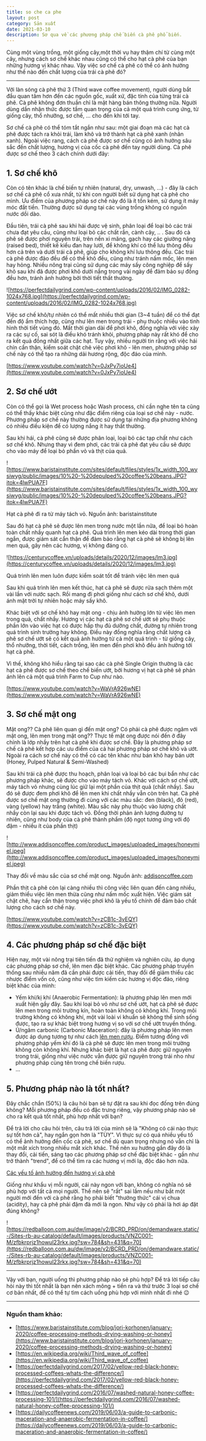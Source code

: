 ```yaml
---
title: so che ca phe
layout: post
category: Sản xuất
date: 2021-03-10
description: Sơ qua về các phương pháp chế biến cà phê phổ biến.
---
```


Cùng một vùng trồng, một giống cây,một thời vụ hay thậm chí từ cùng một cây, nhưng cách sơ chế khác nhau cũng có thể cho hạt cà phê của bạn những hương vị khác nhau. Vậy việc sơ chế cà phê có thể có ảnh hưởng như thế nào đến chất lượng của trái cà phê đó?

---

Với làn sóng cà phê thứ 3 (Third wave coffee movement),  người dùng bắt đầu quan tâm hơn đến các nguồn gốc, xuất xứ, đặc tính của từng trái cà phê. Cà phê không đơn thuần chỉ là mặt hàng bán thông thường nữa. Người dùng dần nhận thức được tầm quan trọng của cả một quá trình cung ứng, từ giống cây, thổ nhưỡng, sơ chế, ... cho đến khi tới tay. 

Sơ chế cà phê có thể tóm tắt ngắn như sau: một giai đoạn mà các hạt cà phê được tách ra khỏi trái, làm khô và trở thành hạt cà phê xanh (nhân xanh). Ngoài việc rang, cách cà phê được sơ chế cũng có ảnh hưởng sâu sắc đến chất lượng, hương vị của cốc cà phê đến tay người dùng. Cà phê được sơ chế theo 3 cách chính dưới đây:

## 1. Sơ chế khô

Còn có tên khác là chế biến tự nhiên (natural, dry, unwash, ...) - đây là cách sơ chế cà phê cổ xưa nhất, từ khi con người biết sử dụng hạt cà phê cho mình. Ưu điểm của phương pháp sơ chế này đó là ít tốn kém, sử dụng ít máy móc đắt tiền. Thường được sử dụng tại các vùng trồng không có nguồn nước dồi dào.

Đầu tiên, trái cà phê sau khi hái được vệ sinh, phân loại để loại bỏ các trái chưa đạt yêu cầu, cũng như loại bỏ các chất rắn, cành cây, .. . Sau đó cà phê sẽ được phơi nguyên trái, trên nền xi măng, gạch hay các giường nâng (raised bed), thiết kế kiểu đan hay lưới, để không khí có thể lưu thông đều hơn cả trên và dưới trái cà phê, giúp cho không khí lưu thông đều. Các trái cà phê được đảo đều để có thể khô đều, cũng như tránh nấm mốc, lên men hay hỏng. Nhiều nông trại cũng sử dụng các máy sấy công nghiệp để sấy khô sau khi đã được phơi khô dưới nắng trong vài ngày để đảm bảo sự đồng đều hơn, tránh ảnh hưởng bởi thời tiết thất thường.

![https://perfectdailygrind.com/wp-content/uploads/2016/02/IMG_0282-1024x768.jpg](https://perfectdailygrind.com/wp-content/uploads/2016/02/IMG_0282-1024x768.jpg)

Việc sơ chế khô/tự nhiên có thể mất nhiều thời gian (3~4 tuần) để có thể đạt đến độ ẩm thích hợp, cũng như lên men trong trái - phụ thuộc nhiều vào tình hình thời tiết vùng đó. Mất thời gian dài để phơi khô, đồng nghĩa với việc xảy ra các sự cố, sai sót là điều khó tránh khỏi, phương pháp này rất khó để cho ra kết quả đồng nhất giữa các hạt. Tuy vậy, nhiều người tin rằng với việc hái chín cẩn thận, kiểm soát chặt chẽ việc phơi khô - lên men, phương pháp sơ chế này có thể tạo ra những dải hương rộng, độc đáo của mình. 

[https://www.youtube.com/watch?v=0JxPy7ioUe4](https://www.youtube.com/watch?v=0JxPy7ioUe4)

## 2. Sơ chế ướt

Còn có thể gọi là Wet process hoặc Wash process, chỉ cần nghe tên ta cũng có thể thấy khác biệt cũng như đặc điểm riêng của loại sơ chế này - nước. Phương pháp sơ chế này thường được sử dụng tại những địa phương không có nhiều điều kiện để có lượng nắng ít hay thất thường. 

Sau khi hái, cà phê cũng sẽ được phân loại, loại bỏ các tạp chất như cách sơ chế khô. Nhưng thay vì đem phơi, các trái cà phê đạt yêu cầu sẽ được cho vào máy để loại bỏ phần vỏ và thịt của quả.

![https://www.baristainstitute.com/sites/default/files/styles/1x_width_100_wysiwyg/public/images/10%20-%20depulped%20coffee%20beans.JPG?itok=4lwPUA7F](https://www.baristainstitute.com/sites/default/files/styles/1x_width_100_wysiwyg/public/images/10%20-%20depulped%20coffee%20beans.JPG?itok=4lwPUA7F)

Hạt cà phê đi ra từ máy tách vỏ. Nguồn ảnh: baristainstitute

Sau đó hạt cà phê sẽ được lên men trong nước một lần nữa, để loại bỏ hoàn toàn chất nhầy quanh hạt cà phê. Quá trình lên men kéo dài trong thời gian ngắn, được giám sát cẩn thận để đảm bảo rằng hạt cà phê sẽ không bị lên men quá, gây nên các hương, vị không đáng có. 

![https://centurycoffee.vn/uploads/details/2020/12/images/lm3.jpg](https://centurycoffee.vn/uploads/details/2020/12/images/lm3.jpg)

Quá trình lên men luôn được kiểm soát tốt để tránh việc lên men quá

Sau khi quá trình lên men kết thúc, hạt cà phê sẽ được rửa sạch thêm một vài lần với nước sạch. Rồi mang đi phơi giống như cách sơ chế khô, dưới ánh mặt trời tự nhiên hoặc máy sấy khô.

Khác biệt với sơ chế khô hay mật ong - chịu ảnh hưởng lớn từ việc lên men trong quả, chất nhầy. Hương vị các hạt cà phê sơ chế ướt sẽ phụ thuộc phần lớn vào việc hạt có được hấp thụ đủ dưỡng chất, đường tự nhiên trong quá trình sinh trưởng hay không. Điều này đồng nghĩa rằng chất lượng cà phê sơ chế ướt sẽ có kết quả ảnh hưởng từ cả một quá trình - từ giống cây, thổ nhưỡng, thời tiết, cách trồng, lên men đến phơi khô đều ảnh hưởng tới hạt cà phê.

Vì thế, không khó hiểu rằng tại sao các cà phê Single Origin thường là các hạt cà phê được sơ chế theo chế biến ướt, bởi hương vị hạt cà phê sẽ phản ánh lên cả một quá trình Farm to Cup như nào.

[https://www.youtube.com/watch?v=WaVrA926wNE](https://www.youtube.com/watch?v=WaVrA926wNE)

## 3. Sơ chế mật ong

Mật ong?? Cà phê liên quan gì đến mật ong? Có phải cà phê được ngâm với mật ong, lên men trong mật ong?? Thực tế mật ong được nói đến ở đây chính là lớp nhầy trên hạt cà phê khi được sơ chế. Đây là phương pháp sơ chế cà phê kết hợp các ưu điểm của cả hai phương pháp sơ chê khô và ướt. Ngoài ra cách sơ chế này có thể có các tên khác như bán khô hay bán ướt (Honey, Pulped Natural & Semi-Washed)

Sau khi trái cà phê được thu hoạch, phân loại và loại bỏ các bụi bẩn như các phương pháp khác, sẽ được cho vào máy tách vỏ. Khác với cách sơ chế ướt, máy tách vỏ nhưng cùng lúc giữ lại một phần của thịt quả (chất nhầy). Sau đó sẽ được đem phơi khô để lên men khi chất nhầy vẫn còn trên hạt. Cà phê được sơ chế mật ong thường đi cùng với các màu sắc: đen (black), đỏ (red), vàng (yellow) hay trắng (white). Màu sắc này phụ thuộc vào lượng chất nhầy còn lại sau khi được tách vỏ. Đồng thời phản ảnh lượng đường tự nhiên, cũng như body của cà phê thành phẩm (độ ngọt tương ứng với độ đậm - nhiều ít của phần thịt)

![http://www.addisoncoffee.com/product_images/uploaded_images/honeymiel.jpeg](http://www.addisoncoffee.com/product_images/uploaded_images/honeymiel.jpeg)

Thay đổi về màu sắc của sơ chế mật ong. Nguồn ảnh: [addisoncoffee.com](http://addisoncoffee.com/)

Phần thịt cà phê còn lại càng nhiều thì công việc liên quan đến càng nhiều, giảm thiểu việc lên men thừa cũng như nấm mốc xuất hiện. Việc giám sát chặt chẽ, hay cẩn thận trong việc phơi khô là yếu tố chính để đảm bảo chất lượng cho cách sơ chế này.  

[https://www.youtube.com/watch?v=zCB1c-3vEQY](https://www.youtube.com/watch?v=zCB1c-3vEQY)

## 4. Các phương pháp sơ chế đặc biệt

Hiện nay, một vài nông trại tiên tiến đã thử nghiệm và nghiên cứu, áp dụng các phương pháp sơ chế, lên men đặc biệt khác. Các phương pháp truyền thống sau nhiều năm đã cần phải được cải tiến, thay đổi để giảm thiểu các nhược điểm vốn có, cũng như việc tìm kiếm các hương vị độc đáo, riêng biệt khác của mình:

- Yếm khí/kị khí (Anaerobic Fermentation): là phương pháp lên men mới xuất hiện gầy đây. Sau khi loại bỏ vỏ như sơ chế ướt, hạt cà phê sẽ được lên men trong môi trường kín, hoàn toàn không có không khí. Trong môi trường không có không khí, một vài loài vi khuẩn sẽ không thể sinh sống được, tạo ra sự khác biệt trong hương vị so với sơ chế ướt truyền thống.
- Ủ/ngâm carbonic (Carbonic Maceration): đây là phương pháp lên men được áp dụng tương tự như cách [lên men rượu](https://en.wikipedia.org/wiki/Carbonic_maceration). Điểm tương đồng với phương pháp yếm khí đó là cà phê sẽ được lên men trong môi trường không còn không khí. Nhưng khác biệt là hạt cà phê được giữ nguyên trong trái, giống như việc nước vẫn được giữ nguyên trong trái nho như phương pháp cùng tên  trong chế biến rượu.
- ...

## 5. Phương pháp nào là tốt nhất?

Đây chắc chắn (50%) là câu hỏi bạn sẽ tự đặt ra sau khi đọc đống trên đúng không? Mỗi phương pháp đều có đặc trưng riêng, vậy phương pháp nào sẽ cho ra kết quả tốt nhất, phù hợp nhất với bạn?

Để trả lời cho câu hỏi trên, câu trả lời của mình sẽ là "Không có cái nào thực sự tốt hơn cả", hay ngắn gọn hơn là "TÙY". Vì thực sự có quá nhiều yếu tố có thể ảnh hưởng đến cốc cà phê, sơ chế dù quan trọng nhưng nó vẫn chỉ là một mắt xích trong nhiều mắt xích khác. Thế nên xu hướng gần đây  đó là thay đổi, cải tiến, sáng tạo các phương pháp sơ chế đặc biệt khác - gần như trở thành "trend", để có thể tìm ra các hương vị mới lạ, độc đáo hơn nữa.

[Các yếu tố ảnh hưởng đến hương vị cà phê](Ca%CC%81c%20ye%CC%82%CC%81u%20to%CC%82%CC%81%20a%CC%89nh%20hu%CC%9Bo%CC%9B%CC%89ng%20%C4%91e%CC%82%CC%81n%20hu%CC%9Bo%CC%9Bng%20vi%CC%A3%20ca%202afa75deca004d80a75db106fa6881c8.md) 

Giống như khẩu vị mỗi người, cái này ngon với bạn, không có nghĩa nó sẽ phù hợp với tất cả mọi người. Thế nên sẽ "rất" sai lầm nếu như bắt một người mới đến với cà phê rằng họ phải biết "thưởng thức" cái vị chua (acidity), hay cà phê phải đậm đà mới là ngon. Như vậy có phải là hơi áp đặt đúng không?

![https://redballoon.com.au/dw/image/v2/BCRD_PRD/on/demandware.static/-/Sites-rb-au-catalog/default/images/products/VNZC001-M/zfbkrprjz1howul23rkx.jpg?sw=784&sh=431&q=70](https://redballoon.com.au/dw/image/v2/BCRD_PRD/on/demandware.static/-/Sites-rb-au-catalog/default/images/products/VNZC001-M/zfbkrprjz1howul23rkx.jpg?sw=784&sh=431&q=70)

---

Vậy với bạn, người uống thì phương pháp nào sẽ phù hợp? Để trả lời tiếp câu hỏi này thì tốt nhất là bạn nên xách mông + tiền ra và thử trước 3 loại sơ chế cơ bản nhất, để có thể tự tìm cách uống phù hợp với mình nhất đi nhé 😉

---

### Nguồn tham khảo:

- [https://www.baristainstitute.com/blog/jori-korhonen/january-2020/coffee-processing-methods-drying-washing-or-honey](https://www.baristainstitute.com/blog/jori-korhonen/january-2020/coffee-processing-methods-drying-washing-or-honey)
- [https://en.wikipedia.org/wiki/Third_wave_of_coffee](https://en.wikipedia.org/wiki/Third_wave_of_coffee)
- [https://perfectdailygrind.com/2017/02/yellow-red-black-honey-processed-coffees-whats-the-difference/](https://perfectdailygrind.com/2017/02/yellow-red-black-honey-processed-coffees-whats-the-difference/)
- [https://perfectdailygrind.com/2016/07/washed-natural-honey-coffee-processing-101/](https://perfectdailygrind.com/2016/07/washed-natural-honey-coffee-processing-101/)
- [https://dailycoffeenews.com/2019/06/03/a-guide-to-carbonic-maceration-and-anaerobic-fermentation-in-coffee/](https://dailycoffeenews.com/2019/06/03/a-guide-to-carbonic-maceration-and-anaerobic-fermentation-in-coffee/)